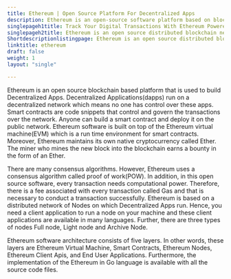 ```yaml
---
title: Ethereum | Open Source Platform For Decentralized Apps
description: Ethereum is an open-source software platform based on blockchain technology. It provides a complete run time environment to build and deploy Decentralized Apps
singlepageh1title: Track Your Digital Transactions With Ethereum Powered Apps
singlepageh2title: Ethereum is an open source distributed blockchain network. Build and deploy Smart Contracts and Distributed Applications with complete security and availability
Shortdescriptionlistingpage: Ethereum is an open source distributed blockchain network. Build and deploy Smart Contracts and Distributed Applications with complete security and availability
linktitle: ethereum
draft: false
weight: 1
layout: "single"

---
```


Ethereum is an open source blockchain based platform that is used to build Decentralized Apps. Decentralized Applications(dapps) run on a decentralized network which means no one has control over these apps. Smart contracts are code snippets that control and govern the transactions over the network. Anyone can build a smart contract and deploy it on the public network. Ethereum software is built on top of the Ethereum virtual machine(EVM) which is a run time environment for smart contracts. Moreover, Ethereum maintains its own native cryptocurrency called Ether. The miner who mines the new block into the blockchain earns a bounty in the form of an Ether.

There are many consensus algorithms. However, Ethereum uses a consensus algorithm called proof of work(POW). In addition, in this open source software, every transaction needs computational power. Therefore, there is a fee associated with every transaction called Gas and that is necessary to conduct a transaction successfully. Ethereum is based on a distributed network of Nodes on which Decentralized Apps run. Hence, you need a client application to run a node on your machine and these client applications are available in many languages. Further, there are three types of nodes Full node, Light node and Archive Node.

Ethereum software architecture consists of five layers. In other words, these layers are Ethereum Virtual Machine, Smart Contracts, Ethereum Nodes, Ethereum Client Apis, and End User Applications. Furthermore, the implementation of the Ethereum in Go language is available with all the source code files.

<a class="anchor" id="requirements" name="requirements" style="font-size: 12.16px;"></a>